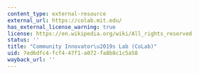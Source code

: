 ```yaml
---
content_type: external-resource
external_url: https://colab.mit.edu/
has_external_license_warning: true
license: https://en.wikipedia.org/wiki/All_rights_reserved
status: ''
title: "Community Innovator\u2019s Lab (CoLab)"
uid: 7ed6dfc4-fcf4-47f1-a072-fa8b8c1c5a58
wayback_url: ''
---
```

